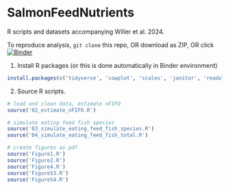 # SalmonFeedNutrients



R scripts and datasets accompanying Willer et al. 2024. 



To reproduce analysis, ```git clone``` this repo, OR download as ZIP, OR click [![Binder](https://mybinder.org/badge_logo.svg)](https://mybinder.org/v2/gh/jpwrobinson/SalmonFeedNutrients/HEAD?urlpath=rstudio) 

1. Install R packages (or this is done automatically in Binder environment)

```R
install.packages(c('tidyverse', 'cowplot', 'scales', 'janitor', 'readxl', 'ggridges', 'ggradar', 'Hmisc'))
```

2. Source R scripts.

```R
# load and clean data, estimate nFIFO
source('02_estimate_nFIFO.R')

# simulate eating feed fish species
source('03_simulate_eating_feed_fish_species.R')
source('04_simulate_eating_feed_fish_total.R')

# create figures as pdf
source('Figure1.R')
source('Figure2.R')
source('Figure4.R')
source('FigureS3.R')
source('FigureS4.R')
```

